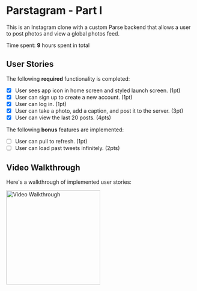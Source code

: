 # Parstagram - Part I

This is an Instagram clone with a custom Parse backend that allows a user to post photos and view a global photos feed.

Time spent: **9** hours spent in total

## User Stories

The following **required** functionality is completed:

- [X] User sees app icon in home screen and styled launch screen. (1pt)
- [X] User can sign up to create a new account. (1pt)
- [X] User can log in. (1pt)
- [X] User can take a photo, add a caption, and post it to the server. (3pt)
- [X] User can view the last 20 posts. (4pts)

The following **bonus** features are implemented:

- [ ] User can pull to refresh. (1pt)
- [ ] User can load past tweets infinitely. (2pts)

## Video Walkthrough

Here's a walkthrough of implemented user stories:

<img src='<blockquote class="imgur-embed-pub" lang="en" data-id="kvF2CdI"><a href="https://imgur.com/kvF2CdI">View post on imgur.com</a></blockquote><script async src="//s.imgur.com/min/embed.js" charset="utf-8"></script>' title='Video Walkthrough' width='250' alt='Video Walkthrough' />
